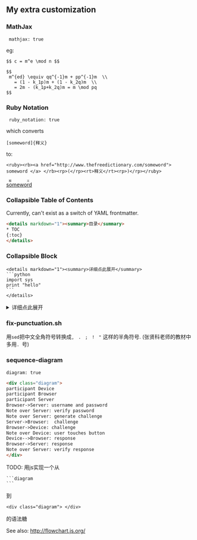 ## My extra customization


### MathJax

```
 mathjax: true
```

eg:

```
$$ c = m^e \mod n $$
```

```
$$
 m^{ed} \equiv qq^{-1}m + pp^{-1}m  \\
   = (1 - k_1p)m + (1 - k_2q)m  \\
   = 2m - (k_1p+k_2q)m = m \mod pq 
$$
```

### Ruby Notation

```
 ruby_notation: true
```

which converts

```
[someword]{释义}
```

to:

```
<ruby><rb><a href="http://www.thefreedictionary.com/someword"> someword </a> </rb><rp>(</rp><rt>释义</rt><rp>)</rp></ruby>
```

<ruby><rb><a href="http://www.thefreedictionary.com/someword"> someword </a> </rb><rp>(</rp><rt>释义</rt><rp>)</rp></ruby>

### Collapsible Table of Contents

Currently, can't exist as a switch of YAML frontmatter.

```html
<details markdown="1"><summary>目录</summary>
* TOC
{:toc}
</details>
```

### Collapsible Block

	<details markdown="1"><summary>详细点此展开</summary>
	```python
	import sys
	print "hello"
	```
	</details>

<details markdown="1"><summary>详细点此展开</summary>
```python
import sys
print "hello"
```
</details>


### fix-punctuation.sh

用`sed`把中文全角符号转换成`, ` `. ` `; ` `! ` `"` 这样的半角符号. (张贤科老师的教材中多用`. `号)

### sequence-diagram

```
diagram: true
```

```html
<div class="diagram">
participant Device
participant Browser
participant Server
Browser->Server: username and password
Note over Server: verify password
Note over Server: generate challenge
Server->Browser:  challenge
Browser->Device: challenge
Note over Device: user touches button
Device-->Browser: response
Browser->Server: response
Note over Server: verify response
</div>

```

TODO: 用js实现一个从

    ```diagram
    ```

到

    <div class="diagram"> </div>

的语法糖


See also: <http://flowchart.js.org/>
